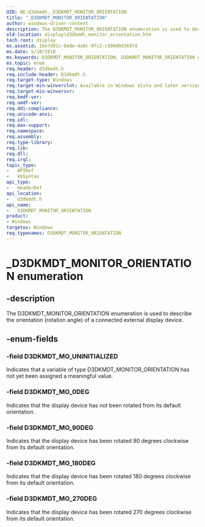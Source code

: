 ```yaml
---
UID: NE:d3dkmdt._D3DKMDT_MONITOR_ORIENTATION
title: "_D3DKMDT_MONITOR_ORIENTATION"
author: windows-driver-content
description: The D3DKMDT_MONITOR_ORIENTATION enumeration is used to describe the orientation (rotation angle) of a connected external display device.
old-location: display\d3dkmdt_monitor_orientation.htm
tech.root: display
ms.assetid: 16e7d91c-04de-4a8c-97c2-c500d0d3697d
ms.date: 5/10/2018
ms.keywords: D3DKMDT_MONITOR_ORIENTATION, D3DKMDT_MONITOR_ORIENTATION enumeration [Display Devices], D3DKMDT_MO_0DEG, D3DKMDT_MO_180DEG, D3DKMDT_MO_270DEG, D3DKMDT_MO_90DEG, D3DKMDT_MO_UNINITIALIZED, DmEnums_d8dfc33b-5b13-4fb0-8ef4-091c5b018424.xml, _D3DKMDT_MONITOR_ORIENTATION, d3dkmdt/D3DKMDT_MONITOR_ORIENTATION, d3dkmdt/D3DKMDT_MO_0DEG, d3dkmdt/D3DKMDT_MO_180DEG, d3dkmdt/D3DKMDT_MO_270DEG, d3dkmdt/D3DKMDT_MO_90DEG, d3dkmdt/D3DKMDT_MO_UNINITIALIZED, display.d3dkmdt_monitor_orientation
ms.topic: enum
req.header: d3dkmdt.h
req.include-header: D3dkmdt.h
req.target-type: Windows
req.target-min-winverclnt: Available in Windows Vista and later versions of the Windows operating systems.
req.target-min-winversvr: 
req.kmdf-ver: 
req.umdf-ver: 
req.ddi-compliance: 
req.unicode-ansi: 
req.idl: 
req.max-support: 
req.namespace: 
req.assembly: 
req.type-library: 
req.lib: 
req.dll: 
req.irql: 
topic_type:
-	APIRef
-	kbSyntax
api_type:
-	HeaderDef
api_location:
-	d3dkmdt.h
api_name:
-	D3DKMDT_MONITOR_ORIENTATION
product:
- Windows
targetos: Windows
req.typenames: D3DKMDT_MONITOR_ORIENTATION
---
```


# _D3DKMDT_MONITOR_ORIENTATION enumeration


## -description


The D3DKMDT_MONITOR_ORIENTATION enumeration is used to describe the orientation (rotation angle) of a connected external display device.


## -enum-fields




### -field D3DKMDT_MO_UNINITIALIZED

Indicates that a variable of type D3DKMDT_MONITOR_ORIENTATION has not yet been assigned a meaningful value.


### -field D3DKMDT_MO_0DEG

Indicates that the display device has not been rotated from its default orientation.


### -field D3DKMDT_MO_90DEG

Indicates that the display device has been rotated 90 degrees clockwise from its default orientation.


### -field D3DKMDT_MO_180DEG

Indicates that the display device has been rotated 180 degrees clockwise from its default orientation.


### -field D3DKMDT_MO_270DEG

Indicates that the display device has been rotated 270 degrees clockwise from its default orientation.

